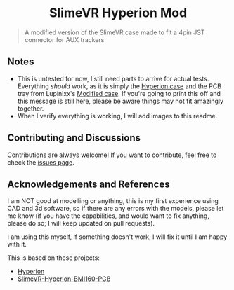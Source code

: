 <h1 align="center">SlimeVR Hyperion Mod</h1>

> A modified version of the SlimeVR case made to fit a 4pin JST connector for AUX trackers

## Notes

- This is untested for now, I still need parts to arrive for actual tests. Everything *should* work, as it is simply the [Hyperion case](https://github.com/Smeltie/Hyperion) and the PCB tray from Lupinixx's [Modified case](https://github.com/Lupinixx/SlimeVR-Hyperion-BMI160-PCB). If you're going to print this off and this message is still here, please be aware things may not fit amazingly together.
- When I verify everything is working, I will add images to this readme.

## Contributing and Discussions

Contributions are always welcome! If you want to contribute, feel free to check the [issues page](https://github.com/ImCarsen/SlimeVR-Hyperion-Mod/issues).

## Acknowledgements and References

I am NOT good at modelling or anything, this is my first experience using CAD and 3d software, so if there are any errors with the models, please let me know (if you have the capabilities, and would want to fix anything, please do so; I will keep updated on pull requests).


I am using this myself, if something doesn't work, I will fix it until I am happy with it.

This is based on these projects:
- [Hyperion](https://github.com/Smeltie/Hyperion)
- [SlimeVR-Hyperion-BMI160-PCB](https://github.com/Lupinixx/SlimeVR-Hyperion-BMI160-PCB)
